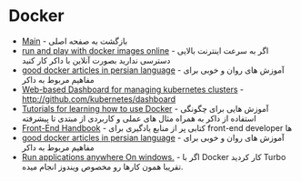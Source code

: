 # Docker 

- [Main](./docker.md) - بازگشت به صفحه اصلی
- [run and play with docker images online](http://play-with-docker.com) - اگر به سرعت اینترنت بالایی دسترسی ندارید بصورت آنلاین با داکر کار کنید
- [good docker articles in persian language](http://elastico.io) - آموزش های روان و خوبی برای مفاهیم مربوط به داکر 
- [Web-based Dashboard for managing kubernetes clusters](http://github.com/kubernetes/dashboard) - http://github.com/kubernetes/dashboard
- [Tutorials for learning how to use Docker](http://github.com/docker/labs) - آموزش هایی برای چگونگی استفاده از داکر به همراه مثال های عملی و کاربردی از مبتدی تا پیشرفته
- [Front-End Handbook](http://frontendmasters.gitbooks.io/front-end-handbook) - کتابی پر از منابع یادگیری برای front-end developer ها
- [good docker articles in persian language](http://elastico.io) - آموزش های روان و خوبی برای مفاهیم مربوط به داکر 
- [Run applications anywhere On windows.](http://turbo.net) - اگر با Docker کار کردید Turbo تقریبا همون کارها رو مخصوص ویندوز انجام میده.
